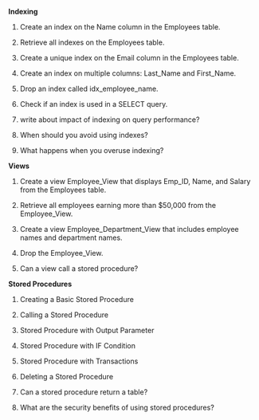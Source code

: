 **Indexing**

1) Create an index on the Name column in the Employees table.

2) Retrieve all indexes on the Employees table.

3) Create a unique index on the Email column in the Employees table.

4) Create an index on multiple columns: Last_Name and First_Name.

5) Drop an index called idx_employee_name.

6) Check if an index is used in a SELECT query.

7) write about impact of indexing on query performance?

8) When should you avoid using indexes?

9) What happens when you overuse indexing?

**Views**

1) Create a view Employee_View that displays Emp_ID, Name, and Salary from the Employees table.

2) Retrieve all employees earning more than $50,000 from the Employee_View.

3) Create a view Employee_Department_View that includes employee names and department names.

4) Drop the Employee_View.

5) Can a view call a stored procedure?

**Stored Procedures**

1) Creating a Basic Stored Procedure

2) Calling a Stored Procedure

3) Stored Procedure with Output Parameter

4) Stored Procedure with IF Condition

5) Stored Procedure with Transactions

6) Deleting a Stored Procedure

7) Can a stored procedure return a table?

8) What are the security benefits of using stored procedures?